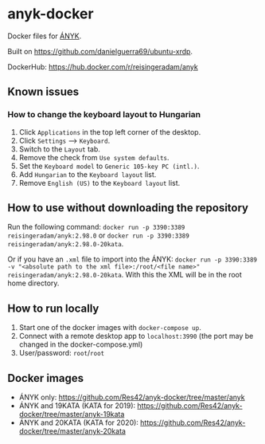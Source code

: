 # anyk-docker

Docker files for [ÁNYK](https://www.nav.gov.hu/nav/letoltesek/nyomtatvanykitolto_programok/nyomtatvany_apeh/keretprogramok/abevjava_install.html).

Built on <https://github.com/danielguerra69/ubuntu-xrdp>.

DockerHub: <https://hub.docker.com/r/reisingeradam/anyk>

## Known issues

### How to change the keyboard layout to Hungarian

1. Click `Applications` in the top left corner of the desktop.
2. Click `Settings` --> `Keyboard`.
3. Switch to the `Layout` tab.
4. Remove the check from `Use system defaults`.
5. Set the `Keyboard model` to `Generic 105-key PC (intl.)`.
6. Add `Hungarian` to the `Keyboard layout` list.
7. Remove `English (US)` to the `Keyboard layout` list.

## How to use without downloading the repository

Run the following command: `docker run -p 3390:3389 reisingeradam/anyk:2.98.0` or `docker run -p 3390:3389 reisingeradam/anyk:2.98.0-20kata`.

Or if you have an `.xml` file to import into the ÁNYK: `docker run -p 3390:3389 -v "<absolute path to the xml file>:/root/<file name>" reisingeradam/anyk:2.98.0-20kata`. With this the XML will be in the root home directory.

## How to run locally

1. Start one of the docker images with `docker-compose up`.
2. Connect with a remote desktop app to `localhost:3990` (the port may be changed in the docker-compose.yml)
3. User/password: `root`/`root`

## Docker images

- ÁNYK only: <https://github.com/Res42/anyk-docker/tree/master/anyk>
- ÁNYK and 19KATA (KATA for 2019): <https://github.com/Res42/anyk-docker/tree/master/anyk-19kata>
- ÁNYK and 20KATA (KATA for 2020): <https://github.com/Res42/anyk-docker/tree/master/anyk-20kata>

